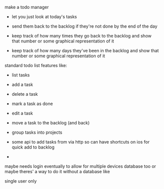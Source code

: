 make a todo manager

- let you just look at today's tasks

- send them back to the backlog if they're not done by the end of the day
- keep track of how many times they go back to the backlog and show that number or some graphical representation of it
- keep track of how many days they've been in the backlog and show that number or some graphical representation of it

standard todo list features like:
- list tasks
- add a task
- delete a task
- mark a task as done
- edit a task
- move a task to the backlog (and back)
- group tasks into projects

- some api to add tasks from via http so can have shortcuts on ios for quick add to backlog
-

maybe needs login eventually to allow for multiple devices
database too or maybe theres' a way to do it without a database like

single user only

